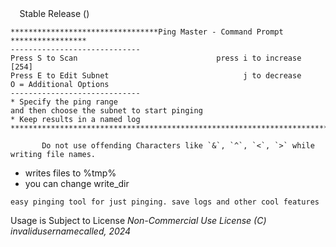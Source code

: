 <html><b>&nbsp        </b>&nbsp  Stable Release ()

```
*********************************Ping Master - Command Prompt *****************
-----------------------------
Press S to Scan                               press i to increase [254]
Press E to Edit Subnet                              j to decrease
O = Additional Options
-----------------------------
* Specify the ping range
and then choose the subnet to start pinging
* Keep results in a named log
*******************************************************************************

       Do not use offending Characters like `&`, `^`, `<`, `>` while writing file names.
```
+ writes files to %tmp%
+ you can change write_dir

```easy pinging tool for just pinging. save logs and other cool features```

Usage is Subject to License
_Non-Commercial Use License
(C) invalidusernamecalled, 2024_

